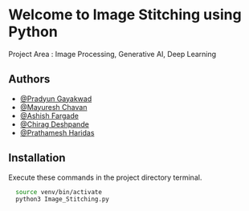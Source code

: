 
# Welcome to Image Stitching using Python

Project Area : Image Processing, Generative AI, Deep Learning


## Authors

- [@Pradyun Gayakwad](https://www.github.com/Pglol03)
- [@Mayuresh Chavan](https://www.github.com/mayuresh-c19)
- [@Ashish Fargade](https://www.github.com/ashishfargade)
- [@Chirag Deshpande](https://www.github.com/mayuresh-c19)
- [@Prathamesh Haridas](https://www.github.com/mayuresh-c19)


## Installation

Execute these commands in the project directory terminal.

```bash
  source venv/bin/activate
  python3 Image_Stitching.py 
```
    
